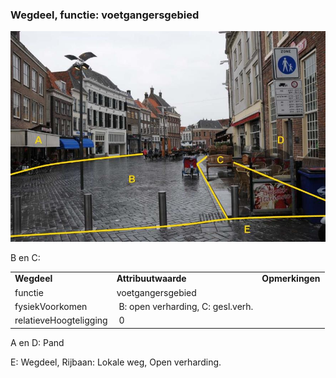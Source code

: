 ### Wegdeel, functie: voetgangersgebied

![](media/40b9b9602e848c1d282a0b2b641a1ba64e621788.jpg)

B en C:

|                        |                                    |                 |
|------------------------|------------------------------------|-----------------|
| **Wegdeel**            | **Attribuutwaarde**                | **Opmerkingen** |
| functie                | voetgangersgebied                  |                 |
| fysiekVoorkomen        |  B: open verharding, C: gesl.verh. |                 |
| relatieveHoogteligging |  0                                 |                 |

A en D: Pand

E: Wegdeel, Rijbaan: Lokale weg, Open verharding.
